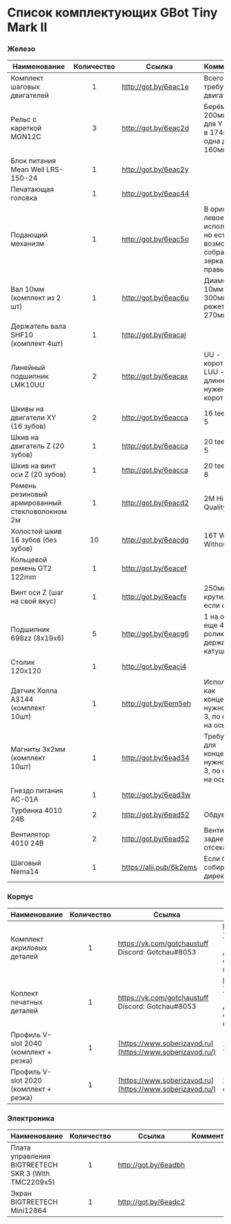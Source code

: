 # Список комплектующих GBot Tiny Mark II

### Железо

| Наименование                                    | Количество | Ссылка                  | Комментарий                                                  |
| ----------------------------------------------- | :--------: | ----------------------- | ------------------------------------------------------------ |
| Комплект шаговых двигателей                     |     1      | http://got.by/6eac1e    | Всего требуется 4 двигателя                                  |
| Рельс с кареткой MGN12C                         |     3      | http://got.by/6eac2d    | Берём 200мм; Две для Y режутся в 174мм, одна для X 160мм     |
| Блок питания Mean Well LRS-150-24               |     1      | http://got.by/6eac2y    |                                                              |
| Печатающая головка                              |     1      | http://got.by/6eac44    |                                                              |
| Подающий механизм                               |     1      | http://got.by/6eac5o    | В оригинале левое исполнение, но есть возможность собрать зеркально (с правым) |
| Вал 10мм (комплект из 2 шт)                     |     1      | http://got.by/6eac6u    | Диаметр 10мм длина 300мм, режется в 270мм                    |
| Держатель вала SHF10 (комплект 4шт)             |     1      | http://got.by/6eacaj    |                                                              |
| Линейный подшипник LMK10UU                      |     2      | http://got.by/6eacax    | UU - короткий, LUU - длинный; нам нужен короткий             |
| Шкивы на двигатели XY (16 зубов)                |     2      | http://got.by/6eacca    | 16 teeth bore 5                                              |
| Шкив на двигатель Z (20 зубов)                  |     1      | http://got.by/6eacca    | 20 teeth bore 5                                              |
| Шкив на винт оси Z (20 зубов)                   |     1      | http://got.by/6eacca    | 20 teeth bore 8                                              |
| Ремень резиновый армированный стекловолокном 2м |     1      | http://got.by/6eacd2    | 2M High Quality 6mm                                          |
| Холостой шкив 16 зубов (без зубов)              |     10     | http://got.by/6eacdg    | 16T W6 B3 Without T                                          |
| Кольцевой ремень GT2 122mm                      |     1      | http://got.by/6eacef    |                                                              |
| Винт оси Z (шаг на свой вкус)                   |     1      | http://got.by/6eacfs    | 250мм без крутилки, 300 если с ней                           |
| Подшипник 698zz (8x19x6)                        |     5      | http://got.by/6eacg6    | 1 на ось Z, еще 4 на ролики держателя катушки                |
| Столик 120х120                                  |     1      | http://got.by/6eaci4    |                                                              |
| Датчик Холла A3144 (комплект 10шт)              |     1      | http://got.by/6em5eh    | Используются как концевики; нужно только 3, по одному на ось |
| Магниты 3x2мм (комплект 10шт)                   |     1      | http://got.by/6ead34    | Требуются для концевиков; нужно только 3, по одному на ось   |
| Гнездо питания AC-01A                           |     1      | http://got.by/6ead3w    |                                                              |
| Турбинка 4010 24В                               |     2      | http://got.by/6ead52    | Обдув модели                                                 |
| Вентилятор 4010 24В                             |     2      | http://got.by/6ead52    | Вентиляция заднего отсека                                    |
| Шаговый Nema14                                  |     1      | https://alii.pub/6k2ems | Если будете собирать на директе                              |



### Корпус

| Наименование                           | Количество | Ссылка                                                    | Комментарий                                                  |
| -------------------------------------- | :--------: | --------------------------------------------------------- | ------------------------------------------------------------ |
| Комплект акриловых деталей             |     1      | https://vk.com/gotchaustuff<br />Discord: Gotchau#8053    | https://github.com/gotchau/GBot-Tiny-Mark-II/tree/main/CAD/DXF<br />* В папке могут быть не все детали, на всякий случай сверяйтесь с актуальной версией STEP сборки |
| Коплект печатных деталей               |     1      | https://vk.com/gotchaustuff<br />Discord: Gotchau#8053    | https://github.com/gotchau/GBot-Tiny-Mark-II/tree/main/CAD/STL<br />* В папке могут быть не все детали, на всякий случай сверяйтесь с актуальной версией STEP сборки |
| Профиль V-slot 2040 (комплект + резка) |     1      | [https://www.soberizavod.ru](https://www.soberizavod.ru/) | 270мм х4                                                     |
| Профиль V-slot 2020 (комплект + резка) |     1      | [https://www.soberizavod.ru](https://www.soberizavod.ru/) | 155мм х1; опционален, можно собрать без него                 |



### Электроника

| Наименование                                         | Количество | Ссылка               | Комментарий |
| :--------------------------------------------------- | :--------: | -------------------- | ----------- |
| Плата управления BIGTREETECH  SKR 3 (With TMC2209x5) |     1      | http://got.by/6eadbh |             |
| Экран BIGTREETECH  Mini12864                         |     1      | http://got.by/6eadc2 |             |

